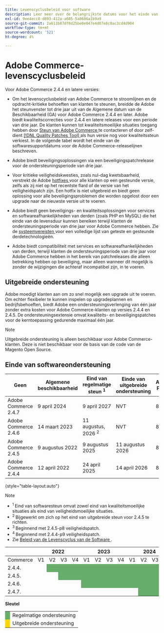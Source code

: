 ```yaml
---
title: Levenscyclusbeleid voor software
description: Leer meer over de belangrijkste datums voor het einde van de softwareondersteuning voor Adobe Commerce-releases.
exl-id: 9ee4ecc8-d893-412a-a605-5a8606a1b9a9
source-git-commit: 2a611b87df0d25be0e047e4d07e8c0ac3cd4d904
workflow-type: tm+mt
source-wordcount: '521'
ht-degree: 4%

---
```



# Adobe Commerce-levenscyclusbeleid

Voor Adobe Commerce 2.4.4 en latere versies:

- Om het levenscyclusbeleid van Adobe Commerce te stroomlijnen en de opdracht-kritieke behoeften van klanten te steunen, breidde de Adobe het steunvenster tot drie jaar uit van de Algemene datum van de Beschikbaarheid (GA) voor Adobe Commerce 2.4.4 en later. Adobe biedt kwaliteitscorrecties voor 2.4.4 en latere releases voor een periode van drie jaar. De klanten kunnen tot kwaliteitsmoeilijke situaties toegang hebben door [ Steun van Adobe Commerce ](https://experienceleague.adobe.com/en/docs/commerce-knowledge-base/kb/help-center-guide/magento-help-center-user-guide) te contacteren of door zelf-dient [[!DNL Quality Patches Tool] ](https://experienceleague.adobe.com/tools/commerce-quality-patches/index.html) als hun versie nog voor kwaliteitssteun verkiest. In de volgende tabel wordt het einde van de softwaresupportdatums voor de Adobe Commerce-releaselijnen beschreven.

- Adobe biedt beveiligingsoplossingen via een beveiligingspatchrelease voor de ondersteuningsperiode van drie jaar.

- Voor kritieke veiligheidskwesties, zoals nul-dag kwetsbaarheid, verstrekt de Adobe [ hotfixes ](https://support.magento.com/hc/en-us/sections/360003869892-Known-issues-patches-attached-) voor alle klanten op een gesteunde versie, zelfs als zij niet op het recentste flard of de versie van het veiligheidspatch zijn. Een hotfix is niet uitgebreid en biedt geen oplossing voor alle beveiligingsproblemen die worden opgelost door een upgrade naar de nieuwste versie uit te voeren.

- Adobe biedt geen beveiligings- en kwaliteitsoplossingen voor services en softwareafhankelijkheden van derden (zoals PHP en MySQL) die het einde van de levensduur kunnen bereiken terwijl klanten de ondersteuningsperiode van drie jaar voor Adobe Commerce hebben. Zie de [ systeemvereisten ](../installation/system-requirements.md) voor een volledige lijst van geteste en gesteunde derdetechnologieën.

- Adobe biedt compatibiliteit met services en softwareafhankelijkheden van derden, terwijl klanten de ondersteuningsperiode van drie jaar voor Adobe Commerce hebben in het bereik van patchreleases die alleen betrekking hebben op beveiliging, maar alleen wanneer dit mogelijk is zonder de wijzigingen die achteraf incompatibel zijn, in te voeren.

## Uitgebreide ondersteuning

Adobe moedigt klanten aan om zo snel mogelijk een upgrade uit te voeren. Om echter flexibeler te kunnen inspelen op upgradeplannen en bedrijfsbehoeften, biedt Adobe een ondersteuningsverlenging van één jaar zonder extra kosten voor Adobe Commerce-klanten op versies 2.4.4 en 2.4.5. De ondersteuningsextensie omvat kwaliteits- en beveiligingspatches voor de kerntoepassing gedurende maximaal één jaar.

>[!NOTE]
>
>Uitgebreide ondersteuning is alleen beschikbaar voor Adobe Commerce-klanten. Deze is niet beschikbaar voor de basis van de code van de Magento Open Source.

## Einde van softwareondersteuning

| Geen | Algemene beschikbaarheid | Eind van regelmatige steun <sup> 1 </sup> | Einde van uitgebreide ondersteuning | Afhankelijke PHP-versie | Afhankelijke MariaDB-versie |
|----------------------|----------------------|------------------------------------|-------------------------|-----------------------|------------------------------|
| Adobe Commerce 2.4.7 | 9 april 2024 | 9 april 2027 | NVT | 8.2 en 8.3 | 10,6 |
| Adobe Commerce 2.4.6 | 14 maart 2023 | 11 augustus, 2026 <sup> 2 </sup> | NVT | 8.1 en 8.2 | 10,6 |
| Adobe Commerce 2.4.5 | 9 augustus 2022 | 9 augustus 2025 | 11 augustus 2026 | 8,1 | 10.5 <sup> 3 </sup> |
| Adobe Commerce 2.4.4 | 12 april 2022 | 24 april 2025 | 14 april 2026 | 8,1 | 10.5 <sup> 4 </sup> |

{style="table-layout:auto"}

>[!NOTE]
>
>- <sup> 1 </sup> Eind van softwaresteun omvat zowel eind van kwaliteitsmoeilijke situaties als eind van veiligheidsmoeilijke situaties.
>- <sup> 2 </sup> Bijgewerkt om zich op het eind van uitgebreide steun voor 2.4.5 te richten.
>- <sup> 3 </sup> Beginnend met 2.4.5-p8 veiligheidspatch.
>- <sup> 4 </sup> Beginnend met 2.4.4-p9 veiligheidspatch.
>- Zie [ Beleid van de Levenscyclus van de Software ](https://www.adobe.com/content/dam/cc/en/legal/terms/enterprise/pdfs/Adobe-Commerce-Software-Lifecycle-Policy.pdf).

<table style="table-layout:auto">
<thead>
  <tr>
    <th colspan="1"></th>
    <th colspan="4">2022</th>
    <th colspan="4">2023</th>
    <th colspan="4">2024</th>
    <th colspan="4">2025</th>
    <th colspan="4">2026</th>
    <th colspan="4">2027</th>
  </tr>
</thead>
<tbody>
  <tr>
    <td>Commerce</td>
    <td>V1</td>
    <td>V2</td>
    <td>V3</td>
    <td>V4</td>
    <td>V1</td>
    <td>V2</td>
    <td>V3</td>
    <td>V4</td>
    <td>V1</td>
    <td>V2</td>
    <td>V3</td>
    <td>V4</td>
    <td>V1</td>
    <td>V2</td>
    <td>V3</td>
    <td>V4</td>
    <td>V1</td>
    <td>V2</td>
    <td>V3</td>
    <td>V4</td>
    <td>V1</td>
    <td>V2</td>
    <td>V3</td>
    <td>V4</td>
  </tr>
  <tr>
    <td>2.4.4.</td>
    <td></td>
    <td colspan="13" style="background-color:#67ac68;"></td>
    <td colspan="4" style="background-color:#ffd700;"></td>
    <td colspan="6"></td>
  </tr>
  <tr>
    <td>2.4.5.</td>
    <td colspan="2"></td>
    <td colspan="13" style="background-color:#67ac68;"></td>
    <td colspan="4" style="background-color:#ffd700;"></td>
    <td colspan="6"></td>
  </tr>
  <tr>
    <td>2.4.6.</td>
    <td colspan="4"></td>
    <td colspan="15" style="background-color:#67ac68;"></td>
    <td colspan="8"></td>
  </tr>
  <tr>
    <td>2.4.7.</td>
    <td colspan="9"></td>
    <td colspan="13" style="background-color:#67ac68;"></td>
    <td colspan="2"></td>
  </tr>
</tbody>
</table>

**Sleutel**

<table style="table-layout:auto">
 <tbody>
  <tr>
   <td style="background-color:#67ac68;"></td>
   <td>Regelmatige ondersteuning</td>
  </tr>
  <tr>
   <td style="background-color:#ffd700;"></td>
   <td>Uitgebreide ondersteuning</td>
  </tr>
 </tbody>
</table>
